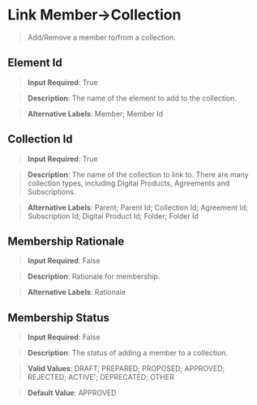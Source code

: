 # Link Member->Collection
>	Add/Remove a member to/from a collection.

## Element Id
>	**Input Required**: True

>	**Description**: The name of the element to add to the collection.

>	**Alternative Labels**: Member; Member Id


## Collection Id
>	**Input Required**: True

>	**Description**: The name of the collection to link to. There are many collection types, including Digital Products, Agreements and Subscriptions.

>	**Alternative Labels**: Parent; Parent Id; Collection Id; Agreement Id; Subscription Id; Digital Product Id; Folder; Folder Id


## Membership Rationale
>	**Input Required**: False

>	**Description**: Rationale for membership.

>	**Alternative Labels**: Rationale


## Membership Status
>	**Input Required**: False

>	**Description**: The status of adding a member to a collection.

>	**Valid Values**: DRAFT; PREPARED; PROPOSED; APPROVED; REJECTED; ACTIVE'; DEPRECATED; OTHER

>	**Default Value**: APPROVED


